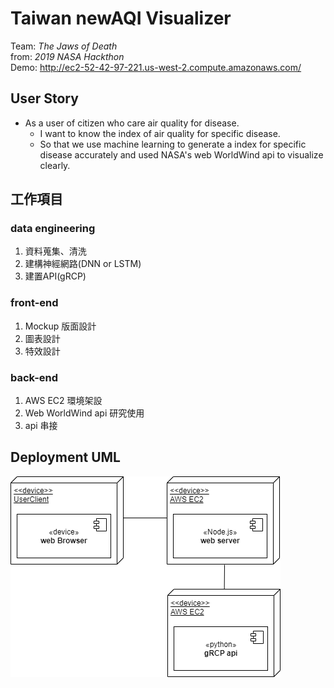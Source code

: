 # Taiwan newAQI Visualizer
Team: _The Jaws of Death_  
from: _2019 NASA Hackthon_  
Demo: http://ec2-52-42-97-221.us-west-2.compute.amazonaws.com/  
  
## User Story  
* As a user of citizen who care air quality for disease.
    * I want to know the index of air quality for specific disease.
    * So that we use machine learning to generate a  index for specific disease accurately and used NASA's web WorldWind api to visualize clearly.  

## 工作項目
### data engineering  
1. 資料蒐集、清洗
2. 建構神經網路(DNN or LSTM)  
3. 建置API(gRCP)  
  

### front-end
1. Mockup 版面設計
2. 圖表設計
3. 特效設計

### back-end
1. AWS EC2 環境架設
2. Web WorldWind api 研究使用
3. api 串接  
  
## Deployment UML  
![](./demplymentUML.png)

